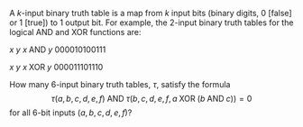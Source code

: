 A $k$-input binary truth table is a map from $k$ input bits (binary digits, $0$ [false] or $1$ [true]) to $1$ output bit. For example, the $2$-input binary truth tables for the logical $\mathbin{\text{AND}}$ and $\mathbin{\text{XOR}}$ functions are:

$x$
$y$
$x \mathbin{\text{AND}} y$
$0$$0$$0$$0$$1$$0$$1$$0$$0$$1$$1$$1$


$x$
$y$
$x\mathbin{\text{XOR}}y$
$0$$0$$0$$0$$1$$1$$1$$0$$1$$1$$1$$0$


How many $6$-input binary truth tables, $\tau$, satisfy the formula
$$\tau(a, b, c, d, e, f) \mathbin{\text{AND}} \tau(b, c, d, e, f, a \mathbin{\text{XOR}} (b \mathbin{\text{AND}} c)) = 0$$
for all $6$-bit inputs $(a, b, c, d, e, f)$?